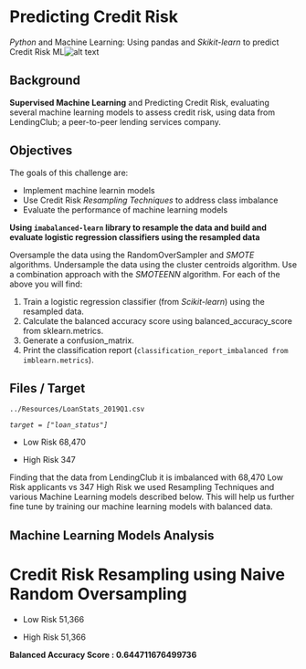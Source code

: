 # Predicting Credit Risk
*Python* and Machine Learning: Using pandas and *Skikit-learn* to predict Credit Risk
ML![alt text](https://www.datacamp.com/courses/data-science-for-business)

## Background
**Supervised Machine Learning** and Predicting Credit Risk, evaluating several machine learning models to assess credit risk, using data from LendingClub; a peer-to-peer lending services company.

## Objectives
The goals of this challenge are:

- Implement machine learnin models
- Use Credit Risk *Resampling Techniques* to address class imbalance
- Evaluate the performance of machine learning models

**Using `imabalanced-learn` library to resample the data and build and evaluate logistic regression classifiers using the resampled data**

Oversample the data using the RandomOverSampler and *SMOTE* algorithms.
Undersample the data using the cluster centroids algorithm.
Use a combination approach with the *SMOTEENN* algorithm.
For each of the above you will find:

1. Train a logistic regression classifier (from *Scikit-learn*) using the resampled data.
2. Calculate the balanced accuracy score using balanced_accuracy_score from sklearn.metrics.
3. Generate a confusion_matrix.
4. Print the classification report (`classification_report_imbalanced from imblearn.metrics`).

## Files / Target
`../Resources/LoanStats_2019Q1.csv`

*`target = ["loan_status"]`*
+ Low Risk  68,470
- High Risk    347

Finding that the data from LendingClub it is imbalanced with 68,470 Low Risk applicants vs 347 High Risk we used Resampling Techniques and various Machine Learning models described below. This will help us further fine tune by training our machine learning models with balanced data. 

## Machine Learning Models Analysis
# Credit Risk Resampling using Naive Random Oversampling
+ Low Risk  51,366
- High Risk 51,366

**Balanced Accuracy Score : 0.644711676499736**


